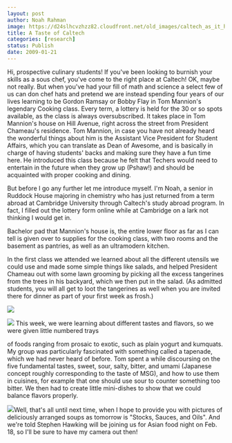 ```yaml
---
layout: post
author: Noah Rahman
image: https://d24slhcvzhzz82.cloudfront.net/old_images/caltech_as_it_happens/6a0105349b8251970b010536e9ef51970c.jpg
title: A Taste of Caltech
categories: [research]
status: Publish
date: 2009-01-21
---
```



Hi, prospective culinary students! If you've been looking to burnish your skills as a sous chef, you've come to the right place at Caltech!
OK, maybe not really. But when you've had your fill of math and science a select few of us can don chef hats and pretend we are instead spending four years of our lives learning to be Gordon Ramsay or Bobby Flay in Tom Mannion's legendary Cooking class. Every term, a lottery is held for the 30 or so spots available, as the class is always oversubscribed. It takes place in Tom Mannion's house on Hill Avenue, right across the street from President Chameau's residence. Tom Mannion, in case you have not already heard the wonderful things about him is the Assistant Vice President for Student Affairs, which you can translate as Dean of Awesome, and is basically in charge of having students' backs and making sure they have a fun time here. He introduced this class because he felt that Techers would need to entertain in the future when they grow up (Pshaw!) and should be acquainted with proper cooking and dining.

But before I go any further let me introduce myself. I'm Noah, a senior in Ruddock House majoring in chemistry who has just returned from a term abroad at Cambridge University through Caltech's study abroad program. In fact, I filled out the lottery form online while at Cambridge on a lark not thinking I would get in.

 
Bachelor pad that Mannion's house is, the entire lower floor as far as I can tell is given over to supplies for the cooking class, with two rooms and the basement as pantries, as well as an ultramodern kitchen.

In the first class we attended we learned about all the different utensils we could use and made some simple things like salads, and helped President Chameau out with some lawn grooming by picking all the excess tangerines from the trees in his backyard, which we then put in the salad. (As admitted students, you will all get to loot the tangerines as well when you are invited there for dinner as part of your first week as frosh.) 


![](https://d24slhcvzhzz82.cloudfront.net/old_images/6a0105349b8251970b010536e9efc6970c.jpg) 


![](https://d24slhcvzhzz82.cloudfront.net/old_images/caltech_as_it_happens/6a0105349b8251970b010536eb17da970c.jpg) This week, we were learning about different tastes and flavors, so we were given little numbered trays
 
 of foods ranging from prosaic to exotic, such as plain yogurt and kumquats. My group was particularly fascinated with something called a tapenade, which we had never heard of before. Tom spent a while discoursing on the five fundamental tastes, sweet, sour, salty, bitter, and umami (Japanese concept roughly corresponding to the taste of MSG), and how to use them in cuisines, for example that one should use sour to counter something too bitter. We then had to create little mini-dishes to show that we could balance flavors properly.


![](https://d24slhcvzhzz82.cloudfront.net/old_images/caltech_as_it_happens/6a0105349b8251970b010536eb1965970c.jpg)Well, that's all until next time, when I hope to provide you with pictures of deliciously arranged soups as tomorrow is "Stocks, Sauces, and Oils". And we're told Stephen Hawking will be joining us for Asian food night on Feb. 18, so I'll be sure to have my camera out then!

